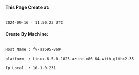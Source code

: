 
   
#### This Page Create at:

```bash

2024-09-16 - 11:50:23 UTC

```

#### Create By Machine:

```bash

Host Name : fv-az695-869

platform  : Linux-6.5.0-1025-azure-x86_64-with-glibc2.35

Ip Local  : 10.1.0.231

```


